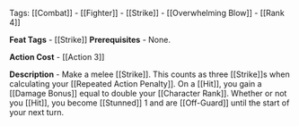 Tags: [[Combat]] - [[Fighter]] - [[Strike]] - [[Overwhelming Blow]] - [[Rank 4]]

**Feat Tags** - [[Strike]]
**Prerequisites** - None.

**Action Cost** - [[Action 3]]

**Description** -
Make a melee [[Strike]]. This counts as three [[Strike]]s when calculating your [[Repeated Action Penalty]]. On a  [[Hit]], you gain a [[Damage Bonus]] equal to double your [[Character Rank]]. Whether or not you [[Hit]], you become [[Stunned]] 1 and are [[Off-Guard]] until the start of your next turn.